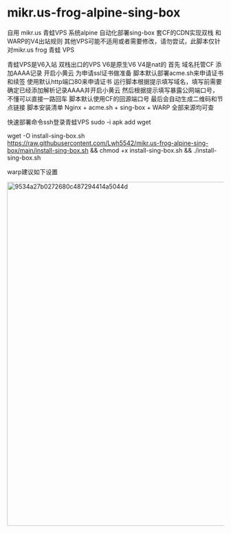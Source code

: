 # mikr.us-frog-alpine-sing-box
自用 mikr.us 青蛙VPS 系统alpine 自动化部署sing-box 套CF的CDN实现双栈 和 WARP的V4出站规则
其他VPS可能不适用或者需要修改，请勿尝试，此脚本仅针对mikr.us frog 青蛙 VPS

青蛙VPS是V6入站 双栈出口的VPS V6是原生V6 V4是nat的
首先 域名托管CF 添加AAAA记录 开启小黄云 为申请ssl证书做准备
脚本默认部署acme.sh来申请证书和续签 使用默认http端口80来申请证书
运行脚本根据提示填写域名，填写前需要确定已经添加解析记录AAAA并开启小黄云
然后根据提示填写暴露公网端口号，不懂可以直接一路回车 脚本默认使用CF的回源端口号
最后会自动生成二维码和节点链接
脚本安装清单 Nginx + acme.sh + sing-box + WARP 全部来源均可查

快速部署命令ssh登录青蛙VPS
sudo -i
apk add wget

wget -O install-sing-box.sh https://raw.githubusercontent.com/Lwh5542/mikr.us-frog-alpine-sing-box/main/install-sing-box.sh && chmod +x install-sing-box.sh && ./install-sing-box.sh

warp建议如下设置

<img width="1252" height="800" alt="9534a27b0272680c487294414a5044d" src="https://github.com/user-attachments/assets/b42bfd5e-b5c9-49c5-bce3-8c115fa7f955" />

